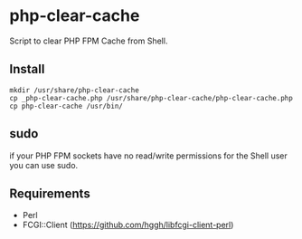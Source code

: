 # php-clear-cache
Script to clear PHP FPM Cache from Shell.


## Install

    mkdir /usr/share/php-clear-cache
    cp _php-clear-cache.php /usr/share/php-clear-cache/php-clear-cache.php
    cp php-clear-cache /usr/bin/


## sudo

if your PHP FPM sockets have no read/write permissions for the Shell user you can use sudo.


## Requirements

* Perl
* FCGI::Client (https://github.com/hggh/libfcgi-client-perl)
